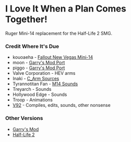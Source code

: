 # I Love It When a Plan Comes Together!
Ruger Mini-14 replacement for the Half-Life 2 SMG.

### Credit Where It's Due
* kouoaeha - [Fallout New Vegas Mini-14](https://www.nexusmods.com/newvegas/mods/50348)
* moon - [Garry's Mod Port](https://steamcommunity.com/sharedfiles/filedetails/?id=1423587238)
* piggo - [Garry's Mod Port](https://steamcommunity.com/sharedfiles/filedetails/?id=1423587238)
* Valve Corporation - HEV arms
* Inaki - [C_Arm Sources](https://github.com/ReverendV92/inaki-c_arms)
* Tyrannotitan Fan - [M14 Sounds](https://gamebanana.com/sounds/63452)
* Treyarch - Sounds
* Hollywood Edge - Sounds
* Troop - Animations
* [V92](http://jessevanover92.net) - Compiles, edits, sounds, other nonsense

### Other Versions
* [Garry's Mod](https://steamcommunity.com/sharedfiles/filedetails/?id=3268714674)
* [Half-Life 2](https://gamebanana.com/mods/521831)
